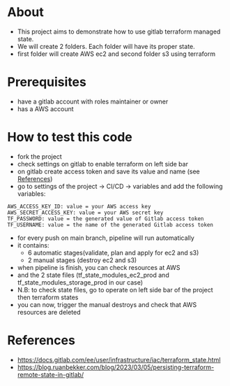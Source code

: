 # About
- This project aims to demonstrate how to use gitlab terraform managed state.
- We will create 2 folders. Each folder will have its proper state.
- first folder will create AWS ec2 and second folder s3 using terraform

# Prerequisites
- have a gitlab account with roles maintainer or owner
- has a AWS account

# How to test this code
- fork the project
- check settings on gitlab to enable terraform on left side bar
- on gitlab create access token and save its value and name (see [References](#references))
- go to settings of the project -> CI/CD -> variables and add the following variables:
```
AWS_ACCESS_KEY_ID: value = your AWS access key
AWS_SECRET_ACCESS_KEY: value = your AWS secret key
TF_PASSWORD: value = the generated value of Gitlab access token
TF_USERNAME: value = the name of the generated Gitlab access token
```
- for every push on main branch, pipeline will run automatically
- it contains:
  - 6 automatic stages(validate, plan and apply for ec2 and s3)
  - 2 manual stages (destroy ec2 and s3)
- when pipeline is finish, you can check resources at AWS
- and the 2 state files (tf_state_modules_ec2_prod and tf_state_modules_storage_prod in our case)
- N.B: to check state files, go to operate on left side bar of the project then terraform states
- you can now, trigger the manual destroys and  check that AWS resources are deleted


# References
- https://docs.gitlab.com/ee/user/infrastructure/iac/terraform_state.html
- https://blog.ruanbekker.com/blog/2023/03/05/persisting-terraform-remote-state-in-gitlab/